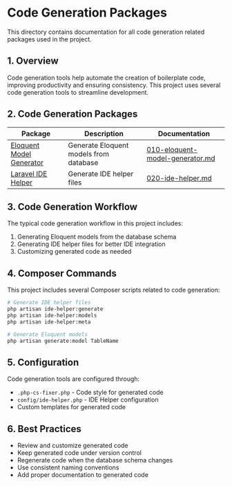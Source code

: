 # Code Generation Packages

This directory contains documentation for all code generation related packages used in the project.

## 1. Overview

Code generation tools help automate the creation of boilerplate code, improving productivity and ensuring consistency. This project uses several code generation tools to streamline development.

## 2. Code Generation Packages

| Package | Description | Documentation |
|---------|-------------|---------------|
| [Eloquent Model Generator](010-eloquent-model-generator.md) | Generate Eloquent models from database | [010-eloquent-model-generator.md](010-eloquent-model-generator.md) |
| [Laravel IDE Helper](020-ide-helper.md) | Generate IDE helper files | [020-ide-helper.md](020-ide-helper.md) |

## 3. Code Generation Workflow

The typical code generation workflow in this project includes:

1. Generating Eloquent models from the database schema
2. Generating IDE helper files for better IDE integration
3. Customizing generated code as needed

## 4. Composer Commands

This project includes several Composer scripts related to code generation:

```bash
# Generate IDE helper files
php artisan ide-helper:generate
php artisan ide-helper:models
php artisan ide-helper:meta

# Generate Eloquent models
php artisan generate:model TableName
```

## 5. Configuration

Code generation tools are configured through:

- `.php-cs-fixer.php` - Code style for generated code
- `config/ide-helper.php` - IDE Helper configuration
- Custom templates for generated code

## 6. Best Practices

- Review and customize generated code
- Keep generated code under version control
- Regenerate code when the database schema changes
- Use consistent naming conventions
- Add proper documentation to generated code
